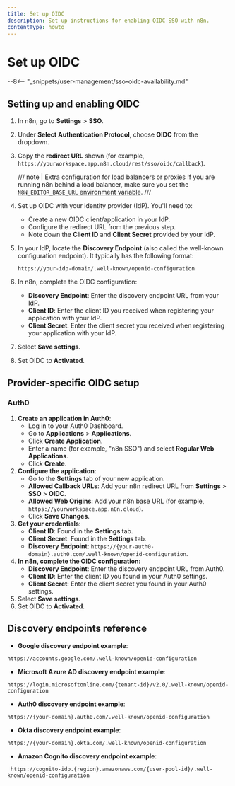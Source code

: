 ```yaml
---
title: Set up OIDC
description: Set up instructions for enabling OIDC SSO with n8n.
contentType: howto
---
```


# Set up OIDC

--8<-- "_snippets/user-management/sso-oidc-availability.md"

## Setting up and enabling OIDC


1. In n8n, go to **Settings** > **SSO**.
1. Under **Select Authentication Protocol**, choose **OIDC** from the dropdown.
1. Copy the **redirect URL** shown (for example, `https://yourworkspace.app.n8n.cloud/rest/sso/oidc/callback`).

	/// note | Extra configuration for load balancers or proxies
	If you are running n8n behind a load balancer, make sure you set the [`N8N_EDITOR_BASE_URL` environment variable](/hosting/configuration/environment-variables/deployment.md).
	///

1. Set up OIDC with your identity provider (IdP). You'll need to:
	- Create a new OIDC client/application in your IdP.
	- Configure the redirect URL from the previous step.
	- Note down the **Client ID** and **Client Secret** provided by your IdP.
1. In your IdP, locate the **Discovery Endpoint** (also called the well-known configuration endpoint). It typically has the following format:
	```
	https://your-idp-domain/.well-known/openid-configuration
	```
1. In n8n, complete the OIDC configuration:
	- **Discovery Endpoint**: Enter the discovery endpoint URL from your IdP.
	- **Client ID**: Enter the client ID you received when registering your application with your IdP.
	- **Client Secret**: Enter the client secret you received when registering your application with your IdP.
1. Select **Save settings**.
1. Set OIDC to **Activated**.

## Provider-specific OIDC setup

### Auth0

1. **Create an application in Auth0**:
	- Log in to your Auth0 Dashboard.
	- Go to **Applications** > **Applications**.
	- Click **Create Application**.
	- Enter a name (for example, "n8n SSO") and select **Regular Web Applications**.
	- Click **Create**.
1. **Configure the application**:
	- Go to the **Settings** tab of your new application.
	- **Allowed Callback URLs**: Add your n8n redirect URL from **Settings** > **SSO** > **OIDC**.
	- **Allowed Web Origins**: Add your n8n base URL (for example, `https://yourworkspace.app.n8n.cloud`).
	- Click **Save Changes**.
1. **Get your credentials**:
	- **Client ID**: Found in the **Settings** tab.
	- **Client Secret**: Found in the **Settings** tab.
	- **Discovery Endpoint**: `https://{your-auth0-domain}.auth0.com/.well-known/openid-configuration`.
1. **In n8n, complete the OIDC configuration:**
	- **Discovery Endpoint**: Enter the discovery endpoint URL from Auth0.
	- **Client ID**: Enter the client ID you found in your Auth0 settings.
	- **Client Secret**: Enter the client secret you found in your Auth0 settings.
1. Select **Save settings**.
1. Set OIDC to **Activated**.

## Discovery endpoints reference

- **Google discovery endpoint example**:
```
https://accounts.google.com/.well-known/openid-configuration
```
- **Microsoft Azure AD discovery endpoint example**:
```
https://login.microsoftonline.com/{tenant-id}/v2.0/.well-known/openid-configuration
```
- **Auth0 discovery endpoint example**:
```
https://{your-domain}.auth0.com/.well-known/openid-configuration
```
- **Okta discovery endpoint example**:
```
https://{your-domain}.okta.com/.well-known/openid-configuration
```
- **Amazon Cognito discovery endpoint example**:
```
 https://cognito-idp.{region}.amazonaws.com/{user-pool-id}/.well-known/openid-configuration
```
